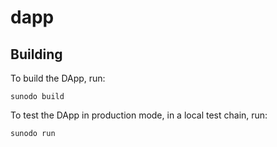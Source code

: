 # dapp

## Building

To build the DApp, run:

```shell
sunodo build
```

To test the DApp in production mode, in a local test chain, run:

```shell
sunodo run
```
